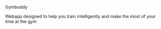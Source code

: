Gymbuddy

Webapp designed to help you train intelligently and make the most of your time at the gym
